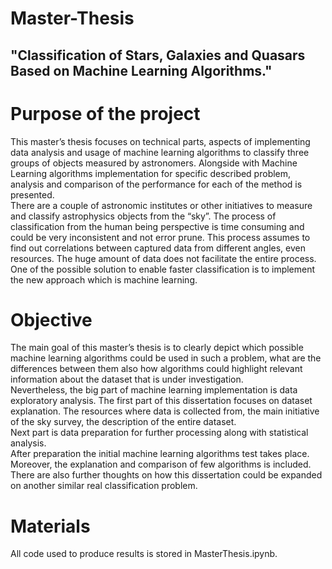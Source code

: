 # Master-Thesis 
## "Classification of Stars, Galaxies and Quasars Based on Machine Learning Algorithms."  

# Purpose of the project
This master’s thesis focuses on technical parts, aspects of implementing data analysis and usage of machine learning algorithms to classify three groups of objects measured by astronomers. Alongside with Machine Learning algorithms implementation for specific described problem, analysis and comparison of the performance for each of the method is presented.  
There are a couple of astronomic institutes or other initiatives to measure and classify astrophysics objects from the “sky”. The process of classification from the human being perspective is time consuming and could be very inconsistent and not error prune. This process assumes to find out correlations between captured data from different angles, even resources. The huge amount of data does not facilitate the entire process. One of the possible solution to enable faster classification is to implement the new approach which is machine learning.  
# Objective
The main goal of this master’s thesis is to clearly depict which possible machine learning algorithms could be used in such a problem, what are the differences between them also how algorithms could highlight relevant information about the dataset that is under investigation.  
Nevertheless, the big part of machine learning implementation is data exploratory analysis. The first part of this dissertation focuses on dataset explanation. The resources where data is collected from, the main initiative of the sky survey, the description of the entire dataset.  
Next part is data preparation for further processing along with statistical analysis.  
After preparation the initial machine learning algorithms test takes place. Moreover, the explanation and comparison of few algorithms is included.  
There are also further thoughts on how this dissertation could be expanded on another similar real classification problem.

# Materials  
All code used to produce results is stored in MasterThesis.ipynb.
